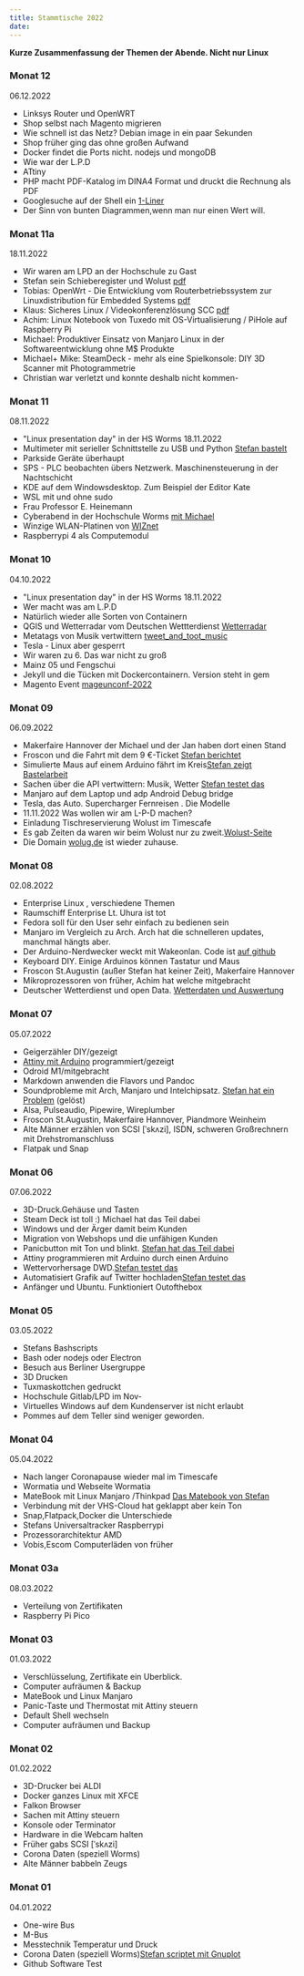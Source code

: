 ```yaml
---
title: Stammtische 2022
date: 
---
```


**Kurze Zusammenfassung der Themen der Abende. Nicht nur Linux**

### Monat 12
06.12.2022

<ul><li>Linksys Router und OpenWRT</li>
<li>Shop selbst nach Magento migrieren</li>
<li>Wie schnell ist das Netz? Debian image in ein paar Sekunden</li>
<li>Shop früher ging das ohne großen Aufwand </li>
<li>Docker findet die Ports nicht. nodejs und mongoDB</li>
<li>Wie war der L.P.D</li>
<li>ATtiny</li>
<li>PHP macht PDF-Katalog im DINA4 Format und druckt die Rechnung als PDF</li>
<li>Googlesuche auf der Shell ein <a href="https://twitter.com/dewomser/status/1599019264962617345">1-Liner</a></li>
<li>Der Sinn von bunten Diagrammen,wenn man nur einen Wert will.</li> </ul>


### Monat 11a
18.11.2022

<ul><li>Wir waren am LPD an der Hochschule zu Gast</li>
<li>Stefan sein Schieberegister und Wolust <a href="https://www.untergang.de/pi-more-schieberegister/index.pdf">pdf</a></li>
<li>Tobias: OpenWrt - Die Entwicklung vom Routerbetriebssystem zur Linuxdistribution für Embedded Systems <a href="https://gitlab.rlp.net/fsl/l-p-d/-/blob/main/slides/lpd-2022-2_hswo_welz_openwrt.pdf">pdf</a></li>
<li>Klaus: Sicheres Linux / Videokonferenzlösung SCC <a href="https://gitlab.rlp.net/fsl/l-p-d/-/blob/main/slides/lpd-2022-2_hswo_ramst%C3%B6ck_sicheres-linux.pdf">pdf</a></li>
<li>Achim: Linux Notebook von Tuxedo mit OS-Virtualisierung / PiHole auf Raspberry Pi</li>
<li>Michael: Produktiver Einsatz von Manjaro Linux in der Softwareentwicklung ohne M$ Produkte</li>
<li>Michael+ Mike: SteamDeck - mehr als eine Spielkonsole: DIY 3D Scanner mit Photogrammetrie</li>
<li>Christian war verletzt und konnte deshalb nicht kommen-</li> </ul>


### Monat 11
08.11.2022

<ul><li>"Linux presentation day" in der HS Worms 18.11.2022</li>
<li>Multimeter mit serieller Schnittstelle zu USB und Python <a href="https://nc.stefan-höhn.de/sites/spatzenbrett/sub/multimeter">Stefan bastelt</a></li>
<li>Parkside Geräte überhaupt</li>
<li>SPS - PLC beobachten übers Netzwerk. Maschinensteuerung in der Nachtschicht</li>
<li>KDE auf dem Windowsdesktop. Zum Beispiel der Editor Kate</li>
<li>WSL mit und ohne sudo</li>
<li>Frau Professor E. Heinemann</li>
<li>Cyberabend in der Hochschule Worms <a href="https://satware.com/blog/folien-und-video-zum-cyber-security-vortrag-der-satware-ag-336">mit Michael</a></li>
<li>Winzige WLAN-Platinen von <a href="https://docs.wiznet.io/Product/Wi-Fi-Module/WizFi360">WIZnet</a></li>
<li>Raspberrypi 4 als Computemodul</li></ul>





### Monat 10
04.10.2022

<ul><li>"Linux presentation day" in der HS Worms 18.11.2022</li>
<li>Wer macht was am L.P.D</li>
<li>Natürlich wieder alle Sorten von Containern</li>
<li>QGIS und Wetterradar vom Deutschen Wettterdienst <a href="https://github.com/dewomser/Wettervorhersage">Wetterradar</a></li>
<li>Metatags von Musik vertwittern <a href="https://github.com/dewomser/Tweet_and_toot_music_is_playing">tweet_and_toot_music</a></li>
<li>Tesla - Linux aber gesperrt</li>
<li>Wir waren zu 6. Das war nicht zu groß</li>
<li>Mainz 05 und Fengschui</li>
<li>Jekyll und die Tücken mit Dockercontainern. Version steht in gem</li>
<li>Magento Event <a href="https://muench.dev/post/2022/10/mageunconf-2022/">mageunconf-2022</a></li></ul>


### Monat 09
06.09.2022

<ul><li>Makerfaire Hannover der Michael und der Jan haben dort einen Stand</li>
<li>Froscon und die Fahrt mit dem 9 €-Ticket <a href="https://www.untergang.de/index.php/konferenzen-thema-linux/ich-war-auf-der-froscon-2022.html">Stefan berichtet</a></li>
<li>Simulierte Maus auf einem Arduino fährt im Kreis<a href="https://www.untergang.de/index.php/liste-linux/automatisierte-maus-mit-arduino.html">Stefan zeigt Bastelarbeit</a></li>
<li>Sachen über die API vertwittern: Musik, Wetter <a href="https://nc.stefan-höhn.de/sites/spatzenbrett/sub/twurl">Stefan testet das</a></li>
<li>Manjaro auf dem Laptop und adp Android Debug bridge </li>
<li>Tesla, das Auto. Supercharger Fernreisen . Die Modelle </li>
<li>11.11.2022 Was wollen wir am L-P-D machen?</li>
<li>Einladung Tischreservierung Wolust im Timescafe</li>
<li>Es gab Zeiten da waren wir beim Wolust nur zu zweit.<a href="https://wolust.de/linux_worms/">Wolust-Seite</a></li>
<li>Die Domain <a href="https://wolug.de">wolug.de</a> ist wieder zuhause.</li></ul>



### Monat 08
02.08.2022

<ul><li>Enterprise Linux , verschiedene Themen</li>
<li>Raumschiff Enterprise Lt. Uhura ist tot</li>
<li>Fedora soll für den User sehr einfach zu bedienen sein</li>
<li>Manjaro im Vergleich zu Arch. Arch hat die schnelleren updates, manchmal hängts aber.</li>
<li>Der Arduino-Nerdwecker weckt mit Wakeonlan. Code ist <a href="https://github.com/dewomser/arduino-dcf-wecker">auf github</a></li>
<li>Keyboard DIY. Einige Arduinos können Tastatur und Maus</li>
<li>Froscon St.Augustin (außer Stefan hat keiner Zeit), Makerfaire Hannover</li>
<li>Mikroprozessoren von früher, Achim hat welche mitgebracht</li>
<li>Deutscher Wetterdienst und open Data. <a href="https://nc.stefan-höhn.de/sites/spatzenbrett/sub/wetter-dwd">Wetterdaten und Auswertung</a></li></ul>



### Monat 07
05.07.2022

<ul><li>Geigerzähler DIY/gezeigt</li>
<li><a href="https://www.untergang.de/index.php/liste-linux/arduino-ist-programmer-fuer-attiny45.html">Attiny mit Arduino</a> programmiert/gezeigt</li>
<li>Odroid M1/mitgebracht</li>
<li>Markdown anwenden die Flavors und Pandoc</li>
<li>Soundprobleme mit Arch, Manjaro und Intelchipsatz. <a href="https://www.untergang.de/index.php/liste-linux/matebook-d14-intel-und-linux.html">Stefan hat ein Problem</a> (gelöst)</li>
<li>Alsa, Pulseaudio, Pipewire, Wireplumber</li>
<li>Froscon St.Augustin, Makerfaire Hannover, Piandmore Weinheim</li>
<li>Alte Männer erzählen von SCSI [ˈskʌzi], ISDN, schweren Großrechnern mit Drehstromanschluss</li>
<li>Flatpak und Snap</li></ul>


### Monat 06
07.06.2022

<ul><li>3D-Druck.Gehäuse und Tasten</li>
<li>Steam Deck ist toll :) Michael hat das Teil dabei</li>
<li>Windows und der Ärger damit beim Kunden</li>
<li>Migration von Webshops und die unfähigen Kunden</li>
<li>Panicbutton mit Ton und blinkt. <a href="https://www.untergang.de/index.php/liste-linux/arduino-ist-programmer-fuer-attiny45.html">Stefan hat das Teil dabei</a></li>
<li>Attiny programmieren mit Arduino durch einen Arduino</li>
<li>Wettervorhersage DWD.<a href="https://nc.stefan-höhn.de/sites/spatzenbrett/sub/wetter-dwd">Stefan testet das</a></li>
<li>Automatisiert Grafik auf Twitter hochladen<a href="https://nc.stefan-höhn.de/sites/spatzenbrett/sub/twurl">Stefan testet das</a></li>
<li>Anfänger und Ubuntu. Funktioniert Outofthebox</li></ul>



### Monat 05
03.05.2022

<ul><li>Stefans Bashscripts</li>
<li>Bash oder nodejs oder Electron</li>
<li>Besuch aus Berliner Usergruppe</li>
<li>3D Drucken</li>
<li>Tuxmaskottchen gedruckt</li>
<li>Hochschule Gitlab/LPD im Nov-</li>
<li>Virtuelles Windows auf dem Kundenserver ist nicht erlaubt</li>
<li>Pommes auf dem Teller sind weniger geworden.</li></ul>



### Monat 04
05.04.2022

<ul><li>Nach langer Coronapause wieder mal im Timescafe</li>
<li>Wormatia und Webseite Wormatia</li>
<li>MateBook mit Linux Manjaro /Thinkpad <a href="https://www.untergang.de/index.php/liste-linux/matebook-d14-intel-und-linux.html">Das Matebook von Stefan</a></li>
<li>Verbindung mit der VHS-Cloud hat geklappt aber kein Ton</li>
<li>Snap,Flatpack,Docker die Unterschiede</li>
<li>Stefans Universaltracker Raspberrypi</li>
<li>Prozessorarchitektur AMD</li>
<li>Vobis,Escom Computerläden von früher</li></ul>


### Monat 03a
08.03.2022

<ul><li>Verteilung von Zertifikaten</li>
<li>Raspberry Pi Pico</li></ul>


### Monat 03
01.03.2022

<ul><li>Verschlüsselung, Zertifikate ein Uberblick.</li>
<li>Computer aufräumen & Backup</li>
<li>MateBook und Linux Manjaro</li>
<li>Panic-Taste und Thermostat mit Attiny steuern</li>
<li>Default Shell wechseln</li>
<li>Computer aufräumen und Backup</li></ul>

### Monat 02
01.02.2022

<ul><li>3D-Drucker bei ALDI</li>
<li>Docker ganzes Linux mit XFCE</li>
<li>Falkon Browser</li>
<li>Sachen mit Attiny steuern</li>
<li>Konsole oder Terminator</li>
<li>Hardware in die Webcam halten</li>
<li>Früher gabs SCSI [ˈskʌzi]</li>
<li>Corona Daten (speziell Worms)</li>
<li>Alte Männer babbeln Zeugs</li></ul>

### Monat 01
04.01.2022

<ul><li>One-wire Bus</li>
<li>M-Bus</li>
<li>Messtechnik Temperatur und Druck</li>
<li>Corona Daten (speziell Worms)<a href="https://www.untergang.de/index.php/liste-linux/vom-spreadsheet-zur-grafik.html">Stefan scriptet mit Gnuplot</a></li>
<li>Github Software Test</li></ul>
